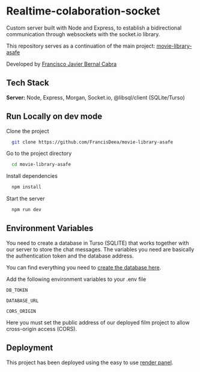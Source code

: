 # Realtime-colaboration-socket

Custom server built with Node and Express, to establish a bidirectional communication through websockets with the socket.io library.

This repository serves as a continuation of the main project: [movie-library-asafe](https://github.com/FrancisDeea/movie-library-asafe)

Developed by [Francisco Javier Bernal Cabra](https://www.linkedin.com/in/francis-bernal-full-stack-developer/)

## Tech Stack

**Server:** Node, Express, Morgan, Socket.io, @libsql/client (SQLite/Turso)

## Run Locally on dev mode

Clone the project

```bash
  git clone https://github.com/FrancisDeea/movie-library-asafe
```

Go to the project directory

```bash
  cd movie-library-asafe
```

Install dependencies

```bash
  npm install
```

Start the server

```bash
  npm run dev
```

## Environment Variables

You need to create a database in Turso (SQLITE) that works together with our server to store the chat messages. The variables you need are basically the authentication token and the database address.

You can find everything you need to [create the database here](https://docs.turso.tech/quickstart).

Add the following environment variables to your .env file

`DB_TOKEN`

`DATABASE_URL`

`CORS_ORIGIN`

Here you must set the public address of our deployed film project to allow cross-origin access (CORS).

## Deployment

This project has been deployed using the easy to use [render panel](https://docs.render.com/).
